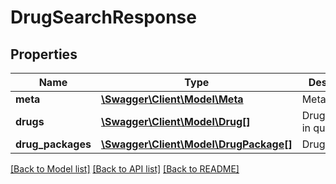 # DrugSearchResponse

## Properties
Name | Type | Description | Notes
------------ | ------------- | ------------- | -------------
**meta** | [**\Swagger\Client\Model\Meta**](Meta.md) | Meta-data | [optional] 
**drugs** | [**\Swagger\Client\Model\Drug[]**](Drug.md) | Drugs found in query | [optional] 
**drug_packages** | [**\Swagger\Client\Model\DrugPackage[]**](DrugPackage.md) | DrugPackages | [optional] 

[[Back to Model list]](../README.md#documentation-for-models) [[Back to API list]](../README.md#documentation-for-api-endpoints) [[Back to README]](../README.md)


